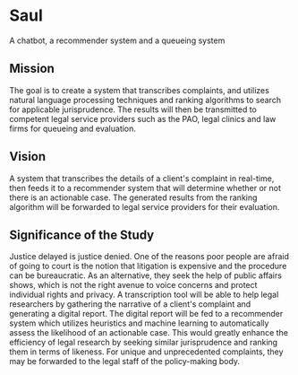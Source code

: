 # Saul

A chatbot, a recommender system and a queueing system


## Mission

The goal is to create a system that transcribes complaints, and utilizes natural language processing techniques and ranking algorithms to search for applicable jurisprudence. The results will then be transmitted to competent legal service providers such as the PAO, legal clinics and law firms for queueing and evaluation.


## Vision

A system that transcribes the details of a client's complaint in real-time, then feeds it to a recommender system that will determine whether or not there is an actionable case. The generated results from the ranking algorithm will be forwarded to legal service providers for their evaluation.


## Significance of the Study

Justice delayed is justice denied. One of the reasons poor people are afraid of going to court is the notion that litigation is expensive and the procedure can be bureaucratic. As an alternative, they seek the help of public affairs shows, which is not the right avenue to voice concerns and protect individual rights and privacy. A transcription tool will be able to help legal researchers by gathering the narrative of a client's complaint and generating a digital report. The digital report will be fed to a recommender system which utilizes heuristics and machine learning to automatically assess the likelihood of an actionable case. This would greatly enhance the efficiency of legal research by seeking similar jurisprudence and ranking them in terms of likeness. For unique and unprecedented complaints, they may be forwarded to the legal staff of the policy-making body.
